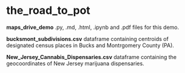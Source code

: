 # the_road_to_pot

**maps_drive_demo** .py, .md, .html, .ipynb and .pdf files for this demo.

**bucksmont_subdivisions.csv** dataframe containing centroids of designated census places in Bucks and Montrgomery County (PA).

**New_Jersey_Cannabis_Dispensaries.csv** dataframe containing the geocoordinates of New Jersey marijuana dispensaries.
